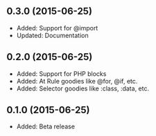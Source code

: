 ## 0.3.0 (2015-06-25)

- Added: Support for @import
- Updated: Documentation

## 0.2.0 (2015-06-25)

- Added: Support for PHP blocks
- Added: At Rule goodies like @for, @if, etc.
- Added: Selector goodies like :class, :data, etc.

## 0.1.0 (2015-06-25)

- Added: Beta release
